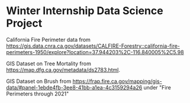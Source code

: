 # Winter Internship Data Science Project


California Fire Perimeter data from https://gis.data.cnra.ca.gov/datasets/CALFIRE-Forestry::california-fire-perimeters-1950/explore?location=37.944203%2C-116.840005%2C5.98

GIS Dataset on Tree Mortality from  https://map.dfg.ca.gov/metadata/ds2783.html.

GIS Dataset on Brush from https://frap.fire.ca.gov/mapping/gis-data/#panel-1ebde4fb-3ee8-41bb-a1ea-4c3159294a26 under "Fire Perimeters through 2021"
